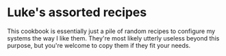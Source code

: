 Luke's assorted recipes
=======================

This cookbook is essentially just a pile of random recipes to configure my
systems the way I like them. They're most likely utterly useless beyond this
purpose, but you're welcome to copy them if they fit your needs.
